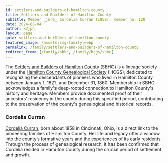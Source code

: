 ```yaml
---
id: settlers-and-builders-of-hamilton-county
title: Settlers and Builders of Hamilton County
subtitle: Member _jure_ Cordelia Curran (1858); member no. 120
date: 2024-08-04
author: k3jph
layout: page
guid: settlers-and-builders-of-hamilton-county
featured_image: /assets/img/family.webp
permalink: /family/settlers-and-builders-of-hamilton-county
redirect_from: [/family/sbhc, /family/hcgs/sbhc]
---
```


The [Settlers and Builders of Hamilton
County](https://hcgsohio.org/cpage.php?pt=101) (SBHC) is a lineage
society under the [Hamilton County Genealogical
Society](https://hcgsohio.org/) (HCGS), dedicated to recognizing the
descendants of pioneers who lived in Hamilton County between January 1,
1821, and December 31, 1860.  Membership in SBHC acknowledges a family's
deep-rooted connection to Hamilton County's history and heritage.
Members provide documented proof of their ancestors' residency in the
county during this specified period, contributing to the preservation of
the county's genealogical and historical records.

### Cordelia Curran

[Cordelia Curran](https://www.wikitree.com/wiki/Curran-3638), born about
1858 in Cincinnati, Ohio, is a direct link to the pioneering families of
Hamilton County. Her life and legacy offer a window into the county’s
formative years and the experiences of its early residents. Through the
process of genealogical research, it has been confirmed that Cordelia
resided in Hamilton County during the crucial period of settlement and
growth.

